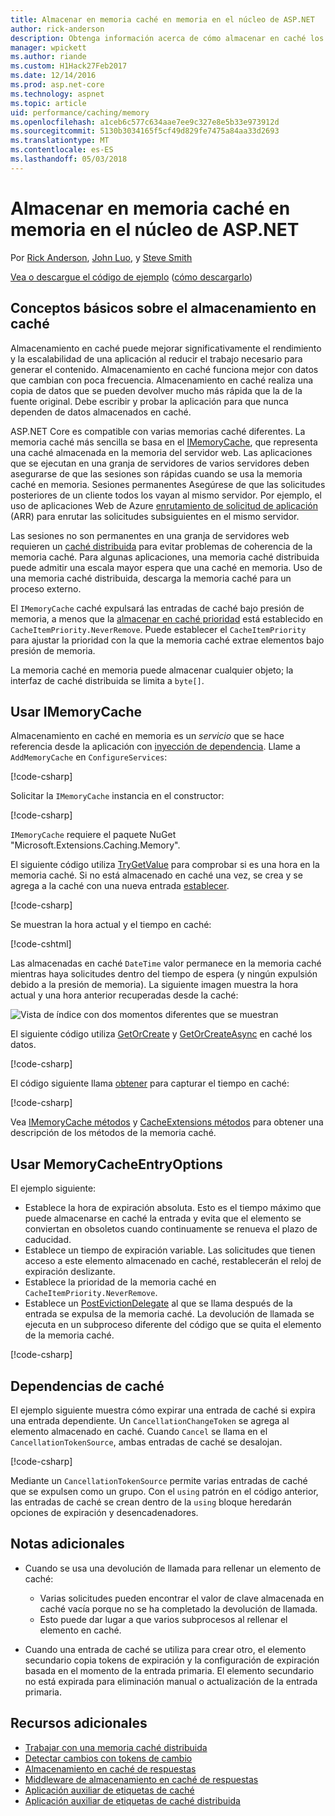 ```yaml
---
title: Almacenar en memoria caché en memoria en el núcleo de ASP.NET
author: rick-anderson
description: Obtenga información acerca de cómo almacenar en caché los datos en memoria en ASP.NET Core.
manager: wpickett
ms.author: riande
ms.custom: H1Hack27Feb2017
ms.date: 12/14/2016
ms.prod: asp.net-core
ms.technology: aspnet
ms.topic: article
uid: performance/caching/memory
ms.openlocfilehash: a1ceb6c577c634aae7ee9c327e8e5b33e973912d
ms.sourcegitcommit: 5130b3034165f5cf49d829fe7475a84aa33d2693
ms.translationtype: MT
ms.contentlocale: es-ES
ms.lasthandoff: 05/03/2018
---
```

# <a name="cache-in-memory-in-aspnet-core"></a>Almacenar en memoria caché en memoria en el núcleo de ASP.NET

Por [Rick Anderson](https://twitter.com/RickAndMSFT), [John Luo](https://github.com/JunTaoLuo), y [Steve Smith](https://ardalis.com/)

[Vea o descargue el código de ejemplo](https://github.com/aspnet/Docs/tree/master/aspnetcore/performance/caching/memory/sample) ([cómo descargarlo](xref:tutorials/index#how-to-download-a-sample))

## <a name="caching-basics"></a>Conceptos básicos sobre el almacenamiento en caché

Almacenamiento en caché puede mejorar significativamente el rendimiento y la escalabilidad de una aplicación al reducir el trabajo necesario para generar el contenido. Almacenamiento en caché funciona mejor con datos que cambian con poca frecuencia. Almacenamiento en caché realiza una copia de datos que se pueden devolver mucho más rápida que la de la fuente original. Debe escribir y probar la aplicación para que nunca dependen de datos almacenados en caché.

ASP.NET Core es compatible con varias memorias caché diferentes. La memoria caché más sencilla se basa en el [IMemoryCache](/dotnet/api/microsoft.extensions.caching.memory.imemorycache), que representa una caché almacenada en la memoria del servidor web. Las aplicaciones que se ejecutan en una granja de servidores de varios servidores deben asegurarse de que las sesiones son rápidas cuando se usa la memoria caché en memoria. Sesiones permanentes Asegúrese de que las solicitudes posteriores de un cliente todos los vayan al mismo servidor. Por ejemplo, el uso de aplicaciones Web de Azure [enrutamiento de solicitud de aplicación](https://www.iis.net/learn/extensions/planning-for-arr) (ARR) para enrutar las solicitudes subsiguientes en el mismo servidor.

Las sesiones no son permanentes en una granja de servidores web requieren un [caché distribuida](distributed.md) para evitar problemas de coherencia de la memoria caché. Para algunas aplicaciones, una memoria caché distribuida puede admitir una escala mayor espera que una caché en memoria. Uso de una memoria caché distribuida, descarga la memoria caché para un proceso externo. 

El `IMemoryCache` caché expulsará las entradas de caché bajo presión de memoria, a menos que la [almacenar en caché prioridad](/dotnet/api/microsoft.extensions.caching.memory.cacheitempriority) está establecido en `CacheItemPriority.NeverRemove`. Puede establecer el `CacheItemPriority` para ajustar la prioridad con la que la memoria caché extrae elementos bajo presión de memoria.

La memoria caché en memoria puede almacenar cualquier objeto; la interfaz de caché distribuida se limita a `byte[]`.

## <a name="using-imemorycache"></a>Usar IMemoryCache

Almacenamiento en caché en memoria es un *servicio* que se hace referencia desde la aplicación con [inyección de dependencia](../../fundamentals/dependency-injection.md). Llame a `AddMemoryCache` en `ConfigureServices`:

[!code-csharp[](memory/sample/WebCache/Startup.cs?highlight=8)] 

Solicitar la `IMemoryCache` instancia en el constructor:

[!code-csharp[](memory/sample/WebCache/Controllers/HomeController.cs?name=snippet_ctor&highlight=3,5-999)] 

`IMemoryCache` requiere el paquete NuGet "Microsoft.Extensions.Caching.Memory".

El siguiente código utiliza [TryGetValue](/dotnet/api/microsoft.extensions.caching.memory.imemorycache.trygetvalue?view=aspnetcore-2.0#Microsoft_Extensions_Caching_Memory_IMemoryCache_TryGetValue_System_Object_System_Object__) para comprobar si es una hora en la memoria caché. Si no está almacenado en caché una vez, se crea y se agrega a la caché con una nueva entrada [establecer](/dotnet/api/microsoft.extensions.caching.memory.cacheextensions.set?view=aspnetcore-2.0#Microsoft_Extensions_Caching_Memory_CacheExtensions_Set__1_Microsoft_Extensions_Caching_Memory_IMemoryCache_System_Object___0_Microsoft_Extensions_Caching_Memory_MemoryCacheEntryOptions_).

[!code-csharp[](memory/sample/WebCache/Controllers/HomeController.cs?name=snippet1)]

Se muestran la hora actual y el tiempo en caché:

[!code-cshtml[](memory/sample/WebCache/Views/Home/Cache.cshtml)]

Las almacenadas en caché `DateTime` valor permanece en la memoria caché mientras haya solicitudes dentro del tiempo de espera (y ningún expulsión debido a la presión de memoria). La siguiente imagen muestra la hora actual y una hora anterior recuperadas desde la caché:

![Vista de índice con dos momentos diferentes que se muestran](memory/_static/time.png)

El siguiente código utiliza [GetOrCreate](/dotnet/api/microsoft.extensions.caching.memory.cacheextensions#Microsoft_Extensions_Caching_Memory_CacheExtensions_GetOrCreate__1_Microsoft_Extensions_Caching_Memory_IMemoryCache_System_Object_System_Func_Microsoft_Extensions_Caching_Memory_ICacheEntry___0__) y [GetOrCreateAsync](/dotnet/api/microsoft.extensions.caching.memory.cacheextensions#Microsoft_Extensions_Caching_Memory_CacheExtensions_GetOrCreateAsync__1_Microsoft_Extensions_Caching_Memory_IMemoryCache_System_Object_System_Func_Microsoft_Extensions_Caching_Memory_ICacheEntry_System_Threading_Tasks_Task___0___) en caché los datos. 

[!code-csharp[](memory/sample/WebCache/Controllers/HomeController.cs?name=snippet2&highlight=3-7,14-19)]

El código siguiente llama [obtener](/dotnet/api/microsoft.extensions.caching.memory.cacheextensions#Microsoft_Extensions_Caching_Memory_CacheExtensions_Get__1_Microsoft_Extensions_Caching_Memory_IMemoryCache_System_Object_) para capturar el tiempo en caché:

[!code-csharp[](memory/sample/WebCache/Controllers/HomeController.cs?name=snippet_gct)]

Vea [IMemoryCache métodos](/dotnet/api/microsoft.extensions.caching.memory.imemorycache) y [CacheExtensions métodos](/dotnet/api/microsoft.extensions.caching.memory.cacheextensions) para obtener una descripción de los métodos de la memoria caché.

## <a name="using-memorycacheentryoptions"></a>Usar MemoryCacheEntryOptions

El ejemplo siguiente:

- Establece la hora de expiración absoluta. Esto es el tiempo máximo que puede almacenarse en caché la entrada y evita que el elemento se conviertan en obsoletos cuando continuamente se renueva el plazo de caducidad.
- Establece un tiempo de expiración variable. Las solicitudes que tienen acceso a este elemento almacenado en caché, restablecerán el reloj de expiración deslizante.
- Establece la prioridad de la memoria caché en `CacheItemPriority.NeverRemove`. 
- Establece un [PostEvictionDelegate](/dotnet/api/microsoft.extensions.caching.memory.postevictiondelegate) al que se llama después de la entrada se expulsa de la memoria caché. La devolución de llamada se ejecuta en un subproceso diferente del código que se quita el elemento de la memoria caché.

[!code-csharp[](memory/sample/WebCache/Controllers/HomeController.cs?name=snippet_et&highlight=14-20)]

## <a name="cache-dependencies"></a>Dependencias de caché

El ejemplo siguiente muestra cómo expirar una entrada de caché si expira una entrada dependiente. Un `CancellationChangeToken` se agrega al elemento almacenado en caché. Cuando `Cancel` se llama en el `CancellationTokenSource`, ambas entradas de caché se desalojan. 

[!code-csharp[](memory/sample/WebCache/Controllers/HomeController.cs?name=snippet_ed)]

Mediante un `CancellationTokenSource` permite varias entradas de caché que se expulsen como un grupo. Con el `using` patrón en el código anterior, las entradas de caché se crean dentro de la `using` bloque heredarán opciones de expiración y desencadenadores.

## <a name="additional-notes"></a>Notas adicionales

- Cuando se usa una devolución de llamada para rellenar un elemento de caché:

  - Varias solicitudes pueden encontrar el valor de clave almacenada en caché vacía porque no se ha completado la devolución de llamada. 
  - Esto puede dar lugar a que varios subprocesos al rellenar el elemento en caché.

- Cuando una entrada de caché se utiliza para crear otro, el elemento secundario copia tokens de expiración y la configuración de expiración basada en el momento de la entrada primaria. El elemento secundario no está expirada para eliminación manual o actualización de la entrada primaria.

## <a name="additional-resources"></a>Recursos adicionales

* [Trabajar con una memoria caché distribuida](xref:performance/caching/distributed)
* [Detectar cambios con tokens de cambio](xref:fundamentals/primitives/change-tokens)
* [Almacenamiento en caché de respuestas](xref:performance/caching/response)
* [Middleware de almacenamiento en caché de respuestas](xref:performance/caching/middleware)
* [Aplicación auxiliar de etiquetas de caché](xref:mvc/views/tag-helpers/builtin-th/cache-tag-helper)
* [Aplicación auxiliar de etiquetas de caché distribuida](xref:mvc/views/tag-helpers/builtin-th/distributed-cache-tag-helper)
